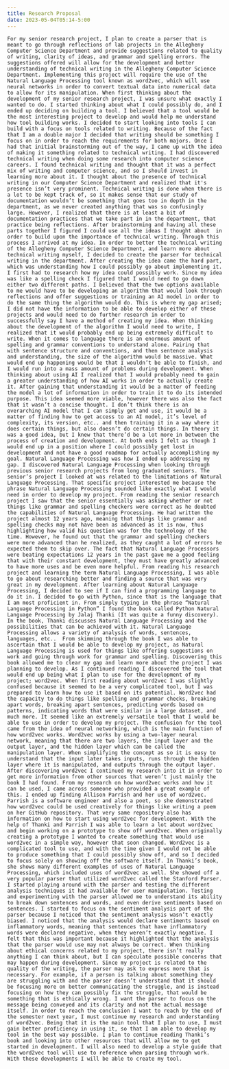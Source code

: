 ```yaml
---
title: Research Proposal
date: 2023-05-04T05:14-5:00
---
```

    
    For my senior research project, I plan to create a parser that is meant to go through reflections of lab projects in the Allegheny Computer Science Department and provide suggestions related to quality of writing, clarity of ideas, and grammar and spelling errors. The suggestions offered will allow for the development and better understanding of technical writing in the Allegheny Computer Science Department. Implementing this project will require the use of the Natural Language Processing tool known as word2vec, which will use neural networks in order to convert textual data into numerical data to allow for its manipulation. When first thinking about the development of my senior research project, I was unsure what exactly I wanted to do. I started thinking about what I could possibly do, and I ended up deciding on building a tool. I believed that a tool would be the most interesting project to develop and would help me understand how tool building works. I decided to start looking into tools I can build with a focus on tools related to writing. Because of the fact that I am a double major I decided that writing should be something I focus on in order to reach the requirements for both majors. Once I had that initial brainstorming out of the way, I came up with the idea of making it something related to technical writing. I had discovered technical writing when doing some research into computer science careers. I found technical writing and thought that it was a perfect mix of writing and computer science, and so I should invest in learning more about it. I thought about the presence of technical writing in our Computer Science Department and realized that it's presence isn’t very prominent. Technical writing is done when there is a lot to be kept track of, so it makes sense that our study of documentation wouldn’t be something that goes too in depth in the department, as we never created anything that was so confusingly large. However, I realized that there is at least a bit of documentation practices that we take part in in the department, that practice being reflections. After brainstorming and having all these parts together I figured I could use all the ideas I thought about  in order to build upon the importance of technical writing. Through this process I arrived at my idea. In order to better the technical writing of the Allegheny Computer Science Department, and learn more about technical writing myself, I decided to create the parser for technical writing in the department. After creating the idea came the hard part, which was understanding how I could possibly go about implementing it. I first had to research how my idea could possibly work. Since my idea was like a spelling check I figured that I would need to go down either two different paths. I believed that the two options available to me would have to be developing an algorithm that would look through reflections and offer suggestions or training an AI model in order to do the same thing the algorithm would do. This is where my gap arised; I did not have the information to be able to develop either of these projects and would need to do further research in order to successfully say I have a method of creating my idea. When thinking about the development of the algorithm I would need to write, I realized that it would probably end up being extremely difficult to write. When it comes to language there is an enormous amount of spelling and grammar conventions to understand alone. Pairing that with sentence structure and conventions, and then sentence analysis and understanding, the size of the algorithm would be massive. What would end up happening would be that I wouldn’t be able to finish, and I would run into a mass amount of problems during development. When thinking about using AI I realized that I would probably need to gain a greater understanding of how AI works in order to actually create it. After gaining that understanding it would be a matter of feeding the model a lot of information in order to train it to do its intended purpose. This idea seemed more viable, however there was also the fact that it wasn’t a concise thought. I don’t think there is an overarching AI model that I can simply get and use, it would be a matter of finding how to get access to an AI model, it’s level of complexity, its version, etc.. and then training it in a way where it does certain things, but also doesn’t do certain things. In theory it was a good idea, but I knew that there’d be a lot more in between the process of creation and development. At both ends I felt as though I would end up in a position where I could possibly get lost in development and not have a good roadmap for actually accomplishing my goal. Natural Language Processing was how I ended up addressing my gap. I discovered Natural Language Processing when looking through previous senior research projects from long graduated seniors. The senior’s project I looked at was related to the limitations of Natural Language Processing. That specific project interested me because the phrase Natural Language Processing sounded like exactly what I would need in order to develop my project. From reading the senior research project I saw that the senior essentially was asking whether or not things like grammar and spelling checkers were correct as he doubted the capabilities of Natural Language Processing. He had written the project almost 12 years ago, meaning that things like grammar and spelling checks may not have been as advanced as it is now, thus highlighting how valid his question was for the technology of the time. However, he found out that the grammar and spelling checkers were more advanced than he realized, as they caught a lot of errors he expected them to skip over. The fact that Natural Language Processors were beating expectations 12 years in the past gave me a good feeling that with their constant development, they must have greatly advanced to have more uses and be even more helpful. From reading his research project and learning the term Natural Language Processing, I was able to go about researching better and finding a source that was very great in my development. After learning about Natural Language Processing, I decided to see if I can find a programming language to do it in. I decided to go with Python, since that is the language that I am most proficient in. From simply typing in the phrase “Natural Language Processing in Python” I found the book called Python Natural Language Processing by Jalaj Thanki (It was quite a funny discovery). In the book, Thanki discusses Natural Language Processing and the possibilities that can be achieved with it. Natural Language Processing allows a variety of analysis of words, sentences, languages, etc..  From skimming through the book I was able to ascertain that I would be able to develop my project, as Natural Language Processing is used for things like offering suggestions on work and going through work for grammar and spelling. Discovering this book allowed me to clear my gap and learn more about the project I was planning to develop. As I continued reading I discovered the tool that would end up being what I plan to use for the development of my project; word2vec. When first reading about word2vec I was slightly confused because it seemed to be a very complicated tool, but I was prepared to learn how to use it based on its potential. Word2vec had the capacity to do things like spelling and grammar checks, breaking apart words, breaking apart sentences, predicting words based on patterns, indicating words that were similar in a large dataset, and much more. It seemed like an extremely versatile tool that I would be able to use in order to develop my project. The confusion for the tool came from the idea of neural networking, which is the main function of how word2vec works. Word2vec works by using a two-layer neural network, meaning that there are two layers, the input layer and the output layer, and the hidden layer which can be called the manipulation layer. When simplifying the concept as so it is easy to understand that the input later takes inputs, runs through the hidden layer where it is manipulated, and outputs through the output layer. After discovering word2vec I continued my research into it in order to get more information from other sources that weren’t just mainly the book I had found. From my research on how word2vec works and how it can be used, I came across someone who provided a great example of this. I ended up finding Allison Parrish and her use of word2vec. Parrish is a software engineer and also a poet, so she demonstrated how word2vec could be used creatively for things like writing a poem on her GitHub repository. That very same repository also has information on how to start using word2vec for development. With the help of Thanki and Parrish I was able to learn a lot about word2vec and begin working on a prototype to show off word2vec. When originally creating a prototype I wanted to create something that would use word2vec in a simple way, however that soon changed. Word2vec is a complicated tool to use, and with the time given I would not be able to produce something that I could possibly show off, and so I decided to focus solely on showing off the software itself. In Thanki’s book, she shows many different examples of uses of Natural Language Processing, which included uses of word2vec as well. She showed off a very popular parser that utilized word2vec called the Stanford Parser. I started playing around with the parser and testing the different analysis techniques it had available for user manipulation. Testing and experimenting with the parser allowed me to understand its ability to break down sentences and words, and even derive sentiments based on sentences. I started to focus on the sentiment analysis part of the parser because I noticed that the sentiment analysis wasn’t exactly biased. I noticed that the analysis would declare sentiments based on inflammatory words, meaning that sentences that have inflammatory words were declared negative, when they weren’t exactly negative. I felt that this was important because it highlighted that the analysis that the parser would use may not always be correct. When thinking about ethical concerns related to my project, there isn’t really anything I can think about, but I can speculate possible concerns that may happen during development. Since my project is related to the quality of the writing, the parser may ask to express more that is necessary. For example, if a person is talking about something they are struggling with and the parser doesn’t understand that it should be focusing more on better communicating the struggle, and is instead focusing on how they can possibly fix the struggle, that would be something that is ethically wrong. I want the parser to focus on the message being conveyed and its clarity and not the actual message itself. In order to reach the conclusion I want to reach by the end of the semester next year, I must continue my research and understanding of word2vec. Being that it is the main tool that I plan to use, I must gain better proficiency in using it, so that I am able to develop my tool in the best way possible. I plan to continue reading Thanki’s book and looking into other resources that will allow me to get started in development. I will also need to develop a style guide that the word2vec tool will use to reference when parsing through work. With these developments I will be able to create my tool.